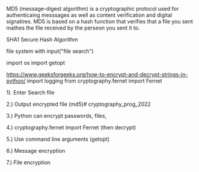 MD5 (message-digest algorithm) is a cryptographic protocol used for authenticaing messsages as well as content
verification and digital signatires.  MD5 is based on a hash function that verifies that a file you sent mathes the file received by the perseon you sent it to.<p>

SHA1 Secure Hash Algorithm

file system with input("file search")<p>
    import os
    import getopt

https://www.geeksforgeeks.org/how-to-encrypt-and-decrypt-strings-in-python/
import logging
from cryptography.fernet import Fernet



1). Enter Search file<p>
2.) Output encrypted file (md5)# cryptography_prog_2022<p>
3.) Python can encrypt passwords, files, <p>
4.) cryptography.fernet import Fernet (then decrypt)<p>
5.) Use command line arguments (getopt)<p>
6.) Message encryption<p>
7.) File encryption<p>
